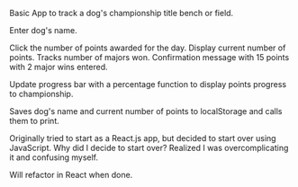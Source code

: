 Basic App to track a dog's championship title bench or field.

Enter dog's name.

Click the number of points awarded for the day.
Display current number of points.
Tracks number of majors won.
Confirmation message with 15 points with 2 major wins entered.

Update progress bar with a percentage function to display points progress to championship.

Saves dog's name and current number of points to localStorage and calls them to print.

Originally tried to start as a React.js app, but decided to start over using JavaScript.
Why did I decide to start over? Realized I was overcomplicating it and confusing myself.

Will refactor in React when done.
